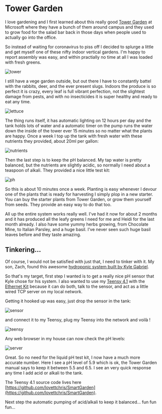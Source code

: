# Tower Garden

I love gardening and I first learned about this really good [Tower
Garden](https://www.towergarden.com/) at Microsoft where they have a bunch of them around campus and
they used to grow food for the salad bar back in those days when people used to actually go into the
office.

So instead of waiting for coronavirus to piss off I decided to splurge a little and get myself one
of these nifty indoor vertical gardens.  I'm happy to report assembly was easy, and within
practially no time at all I was loaded with fresh greens.

![tower](tower1.png)

I still have a vege garden outside, but out there I have to constantly battel with the rabbits,
deer, and the ever present slugs.  Indoors the produce is so perfect it is crazy, every leaf is full
vibrant perfection, not the slightest damage from pests, and with no insecticides it is super
healthy and ready to eat any time.

![lettuce](lettuce.png)

The thing runs itself, it has automatic lighting on 12 hours per day and  the tank holds lots of
water and a automatic timer on the pump runs the water down the inside of the tower ever 15 minutes
so no matter what the plants are happy.  Once a week I top up the tank with fresh water with these
nutrients they provided, about 20ml per gallon:

![nutrients](nutrients.png)

Then the last step is to keep the pH balanced.  My tap water is pretty balanced, but the nutrients
are slightly acidic, so normally I need about a teaspoon of alkali. They provided a nice little test
kit:

![ph](phtest.png)

So this is about 10 minutes once a week.  Planting is easy whenever I devour one of the plants that
is ready for harvesting I simply plop in a new starter.  You can buy the starter plants from Tower
Garden, or grow them yourself from seeds. They provide an easy way to do that too.

All up the entire system works really well.  I've had it now for about 2 months and it has produced
all the leafy greens I need for me and Heidi for the last month already.  I also have some yummy
herbs growing, from Chocolate Mine, to Italian Parsley, and a huge basil.  I've never seen such huge
basil leaves before and they taste amazing.

## Tinkering...

Of course, I would not be satisfied with just that, I need to tinker with it. My son, Zach, found
this awesome [hydroponic system built by Kyle
Gabriel](https://kylegabriel.com/projects/2020/06/automated-hydroponic-system-build.html).

So that's my target, first step I wanted is to get a really nice pH sensor that Kyle chose for his
system.  I also wanted to use my [Teensy 4.1](https://www.pjrc.com/store/teensy41.html) with the
[Ethernet Kit](https://www.pjrc.com/store/ethernet_kit.html) because it can do both, talk to the
sensor, and act as a little wired TCP server on my local network.

Getting it hooked up was easy, just drop the sensor in the tank:

![sensor](phsensor.png)

and connect it to my Teensy, plug my Teensy into the network and voilà !

![teensy](teensy.png)

Any web browser in my house can now check the pH levels:

![server](server.png)

Great.  So no need for the liquid pH test kit, I now have a much more accurate number.
Here I see a pH level of 5.9 which is ok, the Tower Garden manual says to keep it
between 5.5 and 6.5.  I see an very quick response any time I add acid or alkali to the tank.

The Teensy 4.1 source code lives here [https://github.com/lovettchris/SmartGarden](https://github.com/lovettchris/SmartGarden).

Next step the automatic pumping of acid/alkali to keep it balanced...  fun fun fun...